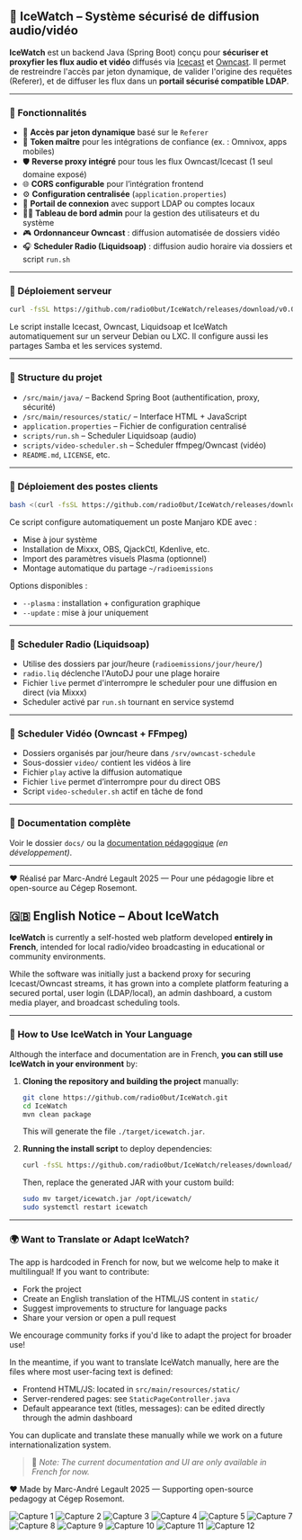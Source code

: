 ## 📱 IceWatch – Système sécurisé de diffusion audio/vidéo

**IceWatch** est un backend Java (Spring Boot) conçu pour **sécuriser et proxyfier les flux audio et vidéo** diffusés via [Icecast](https://icecast.org) et [Owncast](https://owncast.online). Il permet de restreindre l'accès par jeton dynamique, de valider l'origine des requêtes (Referer), et de diffuser les flux dans un **portail sécurisé compatible LDAP**.

---

### 🎯 Fonctionnalités

- 🔐 **Accès par jeton dynamique** basé sur le `Referer`
- 🧾 **Token maître** pour les intégrations de confiance (ex. : Omnivox, apps mobiles)
- 🛡️ **Reverse proxy intégré** pour tous les flux Owncast/Icecast (1 seul domaine exposé)
- 🌐 **CORS configurable** pour l’intégration frontend
- ⚙️ **Configuration centralisée** (`application.properties`)
- 🔑 **Portail de connexion** avec support LDAP ou comptes locaux
- 🧑‍💼 **Tableau de bord admin** pour la gestion des utilisateurs et du système
- 🎮 **Ordonnanceur Owncast** : diffusion automatisée de dossiers vidéo
- 🎧 **Scheduler Radio (Liquidsoap)** : diffusion audio horaire via dossiers et script `run.sh`

---

### 🚀 Déploiement serveur

```bash
curl -fsSL https://github.com/radio0but/IceWatch/releases/download/v0.0.1/install.sh | bash
```

Le script installe Icecast, Owncast, Liquidsoap et IceWatch automatiquement sur un serveur Debian ou LXC. Il configure aussi les partages Samba et les services systemd.

---

### 📁 Structure du projet

- `/src/main/java/` – Backend Spring Boot (authentification, proxy, sécurité)
- `/src/main/resources/static/` – Interface HTML + JavaScript
- `application.properties` – Fichier de configuration centralisé
- `scripts/run.sh` – Scheduler Liquidsoap (audio)
- `scripts/video-scheduler.sh` – Scheduler ffmpeg/Owncast (vidéo)
- `README.md`, `LICENSE`, etc.

---

### 🚤 Déploiement des postes clients

```bash
bash <(curl -fsSL https://github.com/radio0but/IceWatch/releases/download/v0.0.1/InstallApps.sh) --plasma
```

Ce script configure automatiquement un poste Manjaro KDE avec :

- Mise à jour système
- Installation de Mixxx, OBS, QjackCtl, Kdenlive, etc.
- Import des paramètres visuels Plasma (optionnel)
- Montage automatique du partage `~/radioemissions`

Options disponibles :

- `--plasma` : installation + configuration graphique
- `--update` : mise à jour uniquement

---

### 🎵 Scheduler Radio (Liquidsoap)

- Utilise des dossiers par jour/heure (`radioemissions/jour/heure/`)
- `radio.liq` déclenche l'AutoDJ pour une plage horaire
- Fichier `live` permet d'interrompre le scheduler pour une diffusion en direct (via Mixxx)
- Scheduler activé par `run.sh` tournant en service systemd

---

### 🎥 Scheduler Vidéo (Owncast + FFmpeg)

- Dossiers organisés par jour/heure dans `/srv/owncast-schedule`
- Sous-dossier `video/` contient les vidéos à lire
- Fichier `play` active la diffusion automatique
- Fichier `live` permet d’interrompre pour du direct OBS
- Script `video-scheduler.sh` actif en tâche de fond

---

### 📒 Documentation complète

Voir le dossier `docs/` ou la [documentation pédagogique](https://github.com/radio0but/IceWatch/wiki) *(en développement)*.

---

❤️ Réalisé par Marc-André Legault 2025 — Pour une pédagogie libre et open-source au Cégep Rosemont.


## 🇬🇧 English Notice – About IceWatch

**IceWatch** is currently a self-hosted web platform developed **entirely in French**, intended for local radio/video broadcasting in educational or community environments.

While the software was initially just a backend proxy for securing Icecast/Owncast streams, it has grown into a complete platform featuring a secured portal, user login (LDAP/local), an admin dashboard, a custom media player, and broadcast scheduling tools.

---

### 🔧 How to Use IceWatch in Your Language

Although the interface and documentation are in French, **you can still use IceWatch in your environment** by:

1. **Cloning the repository and building the project** manually:

   ```bash
   git clone https://github.com/radio0but/IceWatch.git
   cd IceWatch
   mvn clean package
   ```

   This will generate the file `./target/icewatch.jar`.

2. **Running the install script** to deploy dependencies:

   ```bash
   curl -fsSL https://github.com/radio0but/IceWatch/releases/download/v0.0.1/install.sh | bash
   ```

   Then, replace the generated JAR with your custom build:

   ```bash
   sudo mv target/icewatch.jar /opt/icewatch/
   sudo systemctl restart icewatch
   ```

---

### 🌍 Want to Translate or Adapt IceWatch?

The app is hardcoded in French for now, but we welcome help to make it multilingual! If you want to contribute:

- Fork the project
- Create an English translation of the HTML/JS content in `static/`
- Suggest improvements to structure for language packs
- Share your version or open a pull request

We encourage community forks if you'd like to adapt the project for broader use!

In the meantime, if you want to translate IceWatch manually, here are the files where most user-facing text is defined:

- Frontend HTML/JS: located in `src/main/resources/static/`
- Server-rendered pages: see `StaticPageController.java`
- Default appearance text (titles, messages): can be edited directly through the admin dashboard

You can duplicate and translate these manually while we work on a future internationalization system.

> 📝 *Note: The current documentation and UI are only available in French for now.*



❤️ Made by Marc-André Legault 2025 — Supporting open-source pedagogy at Cégep Rosemont.

![Capture 1](https://imgur.com/eSz5pLe.png)
![Capture 2](https://imgur.com/oPFdxce.png)
![Capture 3](https://imgur.com/FUukYxH.png)
![Capture 4](https://imgur.com/IqIs9xE.png)
![Capture 5](https://imgur.com/RsfJI6r.png)
![Capture 7](https://imgur.com/Ej6zDcg.png)
![Capture 8](https://imgur.com/0tHdGwQ.png)
![Capture 9](https://imgur.com/c3NmD6G.png)
![Capture 10](https://imgur.com/1AOVGNQ.png)
![Capture 11](https://imgur.com/2guw9r9.png)
![Capture 12](https://imgur.com/VWgzcBd.png)
